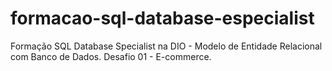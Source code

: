 # formacao-sql-database-especialist
Formação SQL Database Specialist na DIO - Modelo de Entidade Relacional com Banco de Dados. Desafio 01 - E-commerce.
